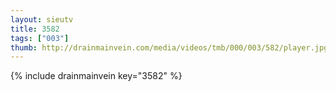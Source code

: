 ```yaml
--- 
layout: sieutv
title: 3582
tags: ["003"]
thumb: http://drainmainvein.com/media/videos/tmb/000/003/582/player.jpg
---
```

{% include drainmainvein key="3582" %} 
